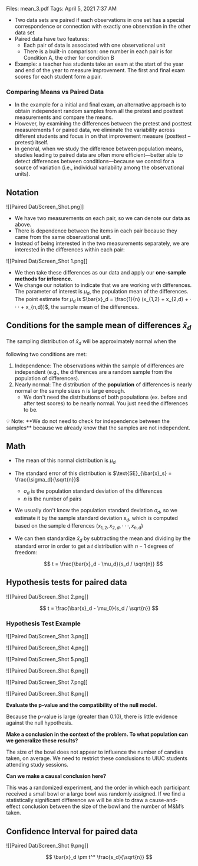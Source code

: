 Files: mean_3.pdf
Tags: April 5, 2021 7:37 AM

- Two data sets are paired if each observations in one set has a special correspondence or connection with exactly one observation in the other data set
- Paired data have two features:
    - Each pair of data is associated with one observational unit
    - There is a built-in comparison: one number in each pair is for Condition A, the other for condition B
- Example: a teacher has students take an exam at the start of the year and end of the year to measure improvement. The first and final exam scores for each student form a pair.

### Comparing Means vs Paired Data

- In the example for a initial and final exam, an alternative approach is to obtain independent random samples from all the pretest and posttest measurements and compare the means.
- However, by examining the differences between the pretest and posttest measurements f or paired data, we eliminate the variability across different students and focus in on that improvement measure (posttest – pretest) itself.
- In general, when we study the difference between population means, studies leading to paired data are often more efficient—better able to detect differences between conditions—because we control for a source of variation (i.e., individual variability among the observational units).

## Notation

![[Paired Dat/Screen_Shot.png]]

- We have two measurements on each pair, so we can denote our data as above.
- There is dependence between the items in each pair because they came from the same observational unit.
- Instead of being interested in the two measurements separately, we are interested in the differences within each pair:

![[Paired Dat/Screen_Shot 1.png]]

- We then take these differences as our data and apply our **one-sample methods for inference.**
- We change our notation to indicate that we are working with differences. The parameter of interest is $\mu_d$, the population mean of the differences. The point estimate for $\mu_d$ is $\bar{x}_d = \frac{1}{n} (x_{1,2} + x_{2,d} + · · · + x_{n,d})$, the sample mean of the differences.

## Conditions for the sample mean of differences $\bar{x}_d$

The sampling distribution of $\bar{x}_d$ will be approximately normal when the

following two conditions are met:

1. Independence: The observations within the sample of differences are
independent (e.g., the differences are a random sample from the
population of differences).
2. Nearly normal: The distribution of the **population** of differences is nearly
normal or the sample sizes n is large enough.
    - We don't need the distributions of both populations (ex. before and after test scores) to be nearly normal. You just need the differences to be.

<aside>
💡 Note: **We do not need to check for independence between the samples**
because we already know that the samples are not independent.

</aside>

## Math

- The mean of this normal distribution is $\mu_d$
- The standard error of this distribution is $\text{SE}_{\bar{x}_s} = \frac{\sigma_d}{\sqrt{n}}$
    - $\sigma_d$ is the population standard deviation of the differences
    - $n$ is the number of pairs
- We usually don't know the population standard deviation $\sigma_d$, so we estimate it by the sample standard deviation $s_d$, which is computed based on the sample differences ($x_{1,2}, x_{2,d}, · · · , x_{n,d}$)
- We can then standardize $\bar{x}_d$ by subtracting the mean and dividing by the standard error in order to get a $t$ distribution with $n - 1$ degrees of freedom:
    
    $$
    t = \frac{\bar{x}_d - \mu_d}{s_d / \sqrt{n}}
    $$
    

## Hypothesis tests for paired data

![[Paired Dat/Screen_Shot 2.png]]

$$
t = \frac{\bar{x}_d - \mu_0}{s_d / \sqrt{n}}
$$

### Hypothesis Test Example

![[Paired Dat/Screen_Shot 3.png]]

![[Paired Dat/Screen_Shot 4.png]]

![[Paired Dat/Screen_Shot 5.png]]

![[Paired Dat/Screen_Shot 6.png]]

![[Paired Dat/Screen_Shot 7.png]]

![[Paired Dat/Screen_Shot 8.png]]

**Evaluate the p-value and the compatibility of the null model.**

Because the p-value is large (greater than 0.10), there is little evidence against the null hypothesis.

**Make a conclusion in the context of the problem. To what population can we
generalize these results?** 

The size of the bowl does not appear to influence the number of candies
taken, on average. We need to restrict these conclusions to UIUC students attending study sessions.

**Can we make a causal conclusion here?**

This was a randomized experiment, and the order in which each participant received a small bowl or a large bowl was randomly assigned. If we find a statistically significant difference we will be able to draw a cause-and-effect conclusion between the size of the bowl and the number of M&M’s taken.

## Confidence Interval for paired data

![[Paired Dat/Screen_Shot 9.png]]

$$
\bar{x}_d \pm t^* \frac{s_d}{\sqrt{n}}
$$